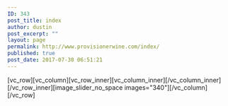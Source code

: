 ```yaml
---
ID: 343
post_title: index
author: dustin
post_excerpt: ""
layout: page
permalink: http://www.provisionerwine.com/index/
published: true
post_date: 2017-07-30 06:51:21
---
```

[vc_row][vc_column][vc_row_inner][vc_column_inner][/vc_column_inner][/vc_row_inner][image_slider_no_space images="340"][/vc_column][/vc_row]
